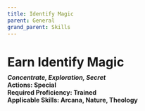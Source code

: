 ```yaml
---
title: Identify Magic
parent: General
grand_parent: Skills
---
```


# Earn Identify Magic

<div style="margin-top:-10px;"></div>

#### *Concentrate, Exploration, Secret*<br>**Actions:** Special<br>**Required Proficiency:** Trained<br>**Applicable Skills:** Arcana, Nature, Theology
